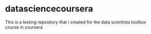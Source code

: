 # datasciencecoursera
This is a testing repository that i created for the data scientists toolbox course in coursera
